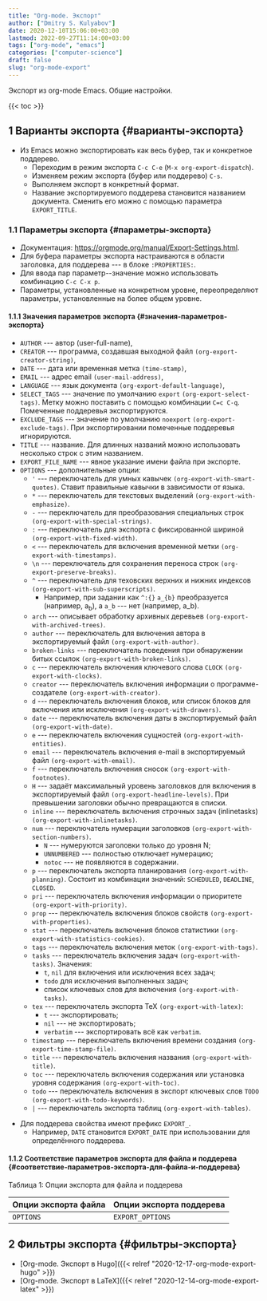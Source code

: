```yaml
---
title: "Org-mode. Экспорт"
author: ["Dmitry S. Kulyabov"]
date: 2020-12-10T15:06:00+03:00
lastmod: 2022-09-27T11:14:00+03:00
tags: ["org-mode", "emacs"]
categories: ["computer-science"]
draft: false
slug: "org-mode-export"
---
```


Экспорт из org-mode Emacs. Общие настройки.

<!--more-->

{{< toc >}}


## <span class="section-num">1</span> Варианты экспорта {#варианты-экспорта}

-   Из Emacs можно экспортировать как весь буфер, так и конкретное поддерево.
    -   Переходим в режим экспорта `C-c C-e` (`M-x org-export-dispatch`).
    -   Изменяем режим экспорта (буфер или поддерево) `C-s`.
    -   Выполняем экспорт в конкретный формат.
    -   Название экспортируемого поддерева становится названием документа. Сменить его можно с помощью параметра `EXPORT_TITLE`.


### <span class="section-num">1.1</span> Параметры экспорта {#параметры-экспорта}

-   Документация: <https://orgmode.org/manual/Export-Settings.html>.
-   Для буфера параметры экспорта настраиваются в области заголовка, для поддерева --- в блоке `:PROPERTIES:`.
-   Для ввода пар параметр--значение можно использовать комбинацию `C-c C-x p`.
-   Параметры, установленные на конкретном уровне, переопределяют параметры, установленные на более общем уровне.


#### <span class="section-num">1.1.1</span> Значения параметров экспорта {#значения-параметров-экспорта}

-   `AUTHOR` --- автор (user-full-name),
-   `CREATOR` --- программа, создавшая выходной файл `(org-export-creator-string)`,
-   `DATE` --- дата или временная метка `(time-stamp)`,
-   `EMAIL` --- адрес email `(user-mail-address)`,
-   `LANGUAGE` --- язык документа `(org-export-default-language)`,
-   `SELECT_TAGS` --- значение по умолчанию `export` `(org-export-select-tags)`. Метку можно поставить с помощью комбинации `C=c C-q`. Помеченные поддеревья экспортируются.
-   `EXCLUDE_TAGS` --- значение по умолчанию `noexport` `(org-export-exclude-tags)`. При экспортировании помеченные поддеревья игнорируются.
-   `TITLE` --- название. Для длинных названий можно использовать несколько строк с этим названием.
-   `EXPORT_FILE_NAME` --- явное указание имени файла при экспорте.
-   `OPTIONS` --- дополнительные опции:
    -   `'` --- переключатель для умных кавычек `(org-export-with-smart-quotes)`. Ставит правильные кавычки в зависимости от языка.
    -   `*` --- переключатель для текстовых выделений `(org-export-with-emphasize)`.
    -   `-` --- переключатель для преобразования специальных строк `(org-export-with-special-strings)`.
    -   `:` --- переключатель для экспорта с фиксированной шириной `(org-export-with-fixed-width)`.
    -   `<` --- переключатель для включения временной метки `(org-export-with-timestamps)`.
    -   `\n` --- переключатель для сохранения переноса строк `(org-export-preserve-breaks)`.
    -   `^` --- переключатель для теховских верхних и нижних индексов `(org-export-with-sub-superscripts)`.
        -   Например, при задании как `^:{}`  `a_{b}` преобразуется (например, a<sub>b</sub>), а `a_b` --- нет (например, a_b).
    -   `arch` --- описывает обработку архивных деревьев `(org-export-with-archived-trees)`.
    -   `author` --- переключатель для включения автора в экспортируемый файл `(org-export-with-author)`.
    -   `broken-links` --- переключатель поведения при обнаружении битых ссылок `(org-export-with-broken-links)`.
    -   `c` --- переключатель включения ключевого слова `CLOCK` `(org-export-with-clocks)`.
    -   `creator` --- переключатель включения информации о программе-создателе `(org-export-with-creator)`.
    -   `d` --- переключатель включения блоков, или список блоков для включения или исключения `(org-export-with-drawers)`.
    -   `date` --- переключатель включения даты в экспортируемый файл `(org-export-with-date)`.
    -   `e` --- переключатель включения сущностей `(org-export-with-entities)`.
    -   `email` --- переключатель включения e-mail в экспортируемый файл `(org-export-with-email)`.
    -   `f` --- переключатель включения сносок `(org-export-with-footnotes)`.
    -   `H` --- задаёт максимальный уровень заголовков для включения в
        экспортируемый файл `(org-export-headline-levels)`. При превышении
        заголовки обычно превращаются в списки.
    -   `inline` --- переключатель включения строчных задач (inlinetasks) `(org-export-with-inlinetasks)`.
    -   `num` --- переключатель нумерации заголовков `(org-export-with-section-numbers)`.
        -   `N` --- нумеруются заголовки только до уровня N;
        -   `UNNUMBERED` --- полностью отключает нумерацию;
        -   `notoc` --- не появляются в содержании.
    -   `p` --- переключатель экспорта планирования `(org-export-with-planning)`. Состоит из комбинации значений: `SCHEDULED`, `DEADLINE`, `CLOSED`.
    -   `pri` --- переключатель включения информации о приоритете `(org-export-with-priority)`.
    -   `prop` --- переключатель включения блоков свойств `(org-export-with-properties)`.
    -   `stat` --- переключатель включения блоков статистики `(org-export-with-statistics-cookies)`.
    -   `tags` --- переключатель включения меток `(org-export-with-tags)`.
    -   `tasks` --- переключатель включения задач `(org-export-with-tasks)`. Значения:
        -   `t`, `nil` для включения или исключения всех задач;
        -   `todo` для исключения выполненных задач;
        -   список ключевых слов для включения `(org-export-with-tasks)`.
    -   `tex` --- переключатель экспорта TeX  `(org-export-with-latex)`:
        -   `t` --- экспортировать;
        -   `nil` --- не экспортировать;
        -   `verbatim` --- экспортировать всё как `verbatim`.
    -   `timestamp` --- переключатель включения времени создания `(org-export-time-stamp-file)`.
    -   `title` --- переключатель включения названия `(org-export-with-title)`.
    -   `toc` --- переключатель включения содержания или установка уровня содержания `(org-export-with-toc)`.
    -   `todo` --- переключатель включения в экспорт ключевых слов `TODO` `(org-export-with-todo-keywords)`.
    -   `|` --- переключатель экспорта таблиц `(org-export-with-tables)`.

<!--listend-->

-   Для поддерева свойства имеют префикс `EXPORT_`.
    -   Например, `DATE` становится `EXPORT_DATE` при использовании для определённого поддерева.


#### <span class="section-num">1.1.2</span> Соответствие параметров экспорта для файла и поддерева {#соответствие-параметров-экспорта-для-файла-и-поддерева}

<div class="table-caption">
  <span class="table-number">&#1058;&#1072;&#1073;&#1083;&#1080;&#1094;&#1072; 1:</span>
  Опции экспорта для файла и поддерева
</div>

| Опции экспорта файла | Опции экспорта поддерева |
|----------------------|--------------------------|
| `OPTIONS`            | `EXPORT_OPTIONS`         |


## <span class="section-num">2</span> Фильтры экспорта {#фильтры-экспорта}

-   [Org-mode. Экспорт в Hugo]({{< relref "2020-12-17-org-mode-export-hugo" >}})
-   [Org-mode. Экспорт в LaTeX]({{< relref "2020-12-14-org-mode-export-latex" >}})
